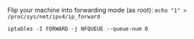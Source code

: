 Flip your machine into forwarding mode (as root):
`echo "1" > /proc/sys/net/ipv4/ip_forward`

`iptables -I FORWARD -j NFQUEUE --queue-num 0`

